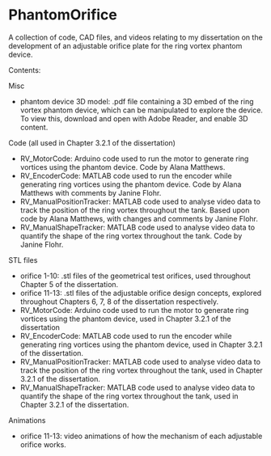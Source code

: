 # PhantomOrifice
A collection of code, CAD files, and videos relating to my dissertation on the development of an adjustable orifice plate for the ring vortex phantom device.


Contents:

Misc
- phantom device 3D model: .pdf file containing a 3D embed of the ring vortex phantom device, which can be manipulated to explore the device. To view this, download and open with Adobe Reader, and enable 3D content.

Code (all used in Chapter 3.2.1 of the dissertation)
- RV_MotorCode: Arduino code used to run the motor to generate ring vortices using the phantom device. Code by Alana Matthews.
- RV_EncoderCode: MATLAB code used to run the encoder while generating ring vortices using the phantom device. Code by Alana Matthews with comments by Janine Flohr.
- RV_ManualPositionTracker: MATLAB code used to analyse video data to track the position of the ring vortex throughout the tank. Based upon code by Alana Matthews, with changes and comments by Janine Flohr.
- RV_ManualShapeTracker: MATLAB code used to analyse video data to quantify the shape of the ring vortex throughout the tank. Code by Janine Flohr.

STL files
- orifice 1-10: .stl files of the geometrical test orifices, used throughout Chapter 5 of the dissertation.
- orifice 11-13: .stl files of the adjustable orifice design concepts, explored throughout Chapters 6, 7, 8 of the dissertation respectively.
- RV_MotorCode: Arduino code used to run the motor to generate ring vortices using the phantom device, used in Chapter 3.2.1 of the dissertation
- RV_EncoderCode: MATLAB code used to run the encoder while generating ring vortices using the phantom device, used in Chapter 3.2.1 of the dissertation.
- RV_ManualPositionTracker: MATLAB code used to analyse video data to track the position of the ring vortex throughout the tank, used in Chapter 3.2.1 of the dissertation.
- RV_ManualShapeTracker: MATLAB code used to analyse video data to quantify the shape of the ring vortex throughout the tank, used in Chapter 3.2.1 of the dissertation.

Animations
- orifice 11-13: video animations of how the mechanism of each adjustable orifice works.
